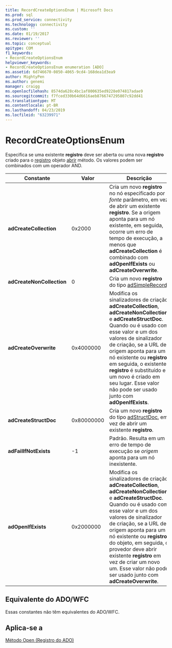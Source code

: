 ```yaml
---
title: RecordCreateOptionsEnum | Microsoft Docs
ms.prod: sql
ms.prod_service: connectivity
ms.technology: connectivity
ms.custom: ''
ms.date: 01/19/2017
ms.reviewer: ''
ms.topic: conceptual
apitype: COM
f1_keywords:
- RecordCreateOptionsEnum
helpviewer_keywords:
- RecordCreateOptionsEnum enumeration [ADO]
ms.assetid: 6d746670-0850-4065-9cd4-168dea1d3ea9
author: MightyPen
ms.author: genemi
manager: craigg
ms.openlocfilehash: 8574da628c4bc1af800635ed9228e074817adae9
ms.sourcegitcommit: f7fced330b64d6616aeb8766747295807c92dd41
ms.translationtype: MT
ms.contentlocale: pt-BR
ms.lasthandoff: 04/23/2019
ms.locfileid: "63239971"
---
```

# <a name="recordcreateoptionsenum"></a>RecordCreateOptionsEnum
Especifica se uma existente **registro** deve ser aberta ou uma nova **registro** criado para o [registro](../../../ado/reference/ado-api/record-object-ado.md) objeto [abrir](../../../ado/reference/ado-api/open-method-ado-record.md) método. Os valores podem ser combinados com um operador AND.  
  
|Constante|Valor|Descrição|  
|--------------|-----------|-----------------|  
|**adCreateCollection**|0x2000|Cria um novo **registro** no nó especificado por *fonte* parâmetro, em vez de abrir um existente **registro**. Se a origem aponta para um nó existente, em seguida, ocorre um erro de tempo de execução, a menos que **adCreateCollection** é combinado com **adOpenIfExists** ou **adCreateOverwrite**.|  
|**adCreateNonCollection**|0|Cria um novo **registro** do tipo [adSimpleRecord](../../../ado/reference/ado-api/recordtypeenum.md).|  
|**adCreateOverwrite**|0x4000000|Modifica os sinalizadores de criação **adCreateCollection**, **adCreateNonCollection**, e **adCreateStructDoc**. Quando ou é usado com esse valor e um dos valores de sinalizador de criação, se a URL de origem aponta para um nó existente ou **registro**, em seguida, o existente **registro** é substituído e um novo é criado em seu lugar. Esse valor não pode ser usado junto com **adOpenIfExists**.|  
|**adCreateStructDoc**|0x80000000|Cria um novo **registro** do tipo [adStructDoc](../../../ado/reference/ado-api/recordtypeenum.md), em vez de abrir um existente **registro**.|  
|**adFailIfNotExists**|-1|Padrão. Resulta em um erro de tempo de execução se *origem* aponta para um nó inexistente.|  
|**adOpenIfExists**|0x2000000|Modifica os sinalizadores de criação **adCreateCollection**, **adCreateNonCollection**, e **adCreateStructDoc**. Quando ou é usado com esse valor e um dos valores de sinalizador de criação, se a URL de origem aponta para um nó existente ou **registro** do objeto, em seguida, o provedor deve abrir existente **registro** em vez de criar um novo um. Esse valor não pode ser usado junto com **adCreateOverwrite**.|  
  
## <a name="adowfc-equivalent"></a>Equivalente do ADO/WFC  
 Essas constantes não têm equivalentes do ADO/WFC.  
  
## <a name="applies-to"></a>Aplica-se a  
 [Método Open (Registro do ADO)](../../../ado/reference/ado-api/open-method-ado-record.md)
